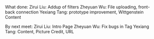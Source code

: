 What done:
Zirui Liu: Addup of filters
Zheyuan Wu: File uploading, front-back connection
Yexiang Tang: prototype improvement, Wittgenstein Content

By next meet:
Zirui Liu: Intro Page
Zheyuan Wu: Fix bugs in Tag
Yexiang Tang: Content, Picture Credit, URL

